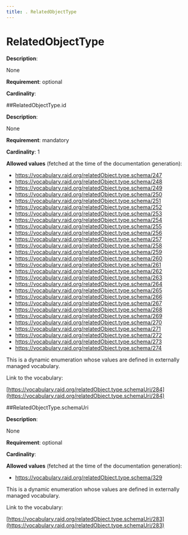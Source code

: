 ```yaml
---
title: . RelatedObjectType 
---
```

# RelatedObjectType

**Description**:

None

**Requirement**:
optional



**Cardinality**:








##RelatedObjectType.id

**Description**:

None

**Requirement**:
mandatory



**Cardinality**:
1







**Allowed values** (fetched at the time of the documentation generation):

* https://vocabulary.raid.org/relatedObject.type.schema/247
* https://vocabulary.raid.org/relatedObject.type.schema/248
* https://vocabulary.raid.org/relatedObject.type.schema/249
* https://vocabulary.raid.org/relatedObject.type.schema/250
* https://vocabulary.raid.org/relatedObject.type.schema/251
* https://vocabulary.raid.org/relatedObject.type.schema/252
* https://vocabulary.raid.org/relatedObject.type.schema/253
* https://vocabulary.raid.org/relatedObject.type.schema/254
* https://vocabulary.raid.org/relatedObject.type.schema/255
* https://vocabulary.raid.org/relatedObject.type.schema/256
* https://vocabulary.raid.org/relatedObject.type.schema/257
* https://vocabulary.raid.org/relatedObject.type.schema/258
* https://vocabulary.raid.org/relatedObject.type.schema/259
* https://vocabulary.raid.org/relatedObject.type.schema/260
* https://vocabulary.raid.org/relatedObject.type.schema/261
* https://vocabulary.raid.org/relatedObject.type.schema/262
* https://vocabulary.raid.org/relatedObject.type.schema/263
* https://vocabulary.raid.org/relatedObject.type.schema/264
* https://vocabulary.raid.org/relatedObject.type.schema/265
* https://vocabulary.raid.org/relatedObject.type.schema/266
* https://vocabulary.raid.org/relatedObject.type.schema/267
* https://vocabulary.raid.org/relatedObject.type.schema/268
* https://vocabulary.raid.org/relatedObject.type.schema/269
* https://vocabulary.raid.org/relatedObject.type.schema/270
* https://vocabulary.raid.org/relatedObject.type.schema/271
* https://vocabulary.raid.org/relatedObject.type.schema/272
* https://vocabulary.raid.org/relatedObject.type.schema/273
* https://vocabulary.raid.org/relatedObject.type.schema/274


This is a dynamic enumeration whose values are defined in externally managed vocabulary. 

Link to the vocabulary:

[https://vocabulary.raid.org/relatedObject.type.schemaUri/284](https://vocabulary.raid.org/relatedObject.type.schemaUri/284)










 





 





##RelatedObjectType.schemaUri

**Description**:

None

**Requirement**:
optional



**Cardinality**:







**Allowed values** (fetched at the time of the documentation generation):

* https://vocabulary.raid.org/relatedObject.type.schema/329


This is a dynamic enumeration whose values are defined in externally managed vocabulary. 

Link to the vocabulary:

[https://vocabulary.raid.org/relatedObject.type.schemaUri/283](https://vocabulary.raid.org/relatedObject.type.schemaUri/283)










 





 



